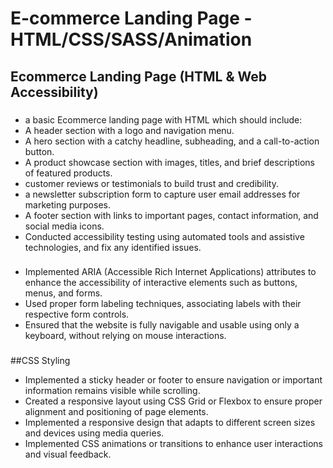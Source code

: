 # E-commerce Landing Page - HTML/CSS/SASS/Animation


## Ecommerce Landing Page (HTML & Web Accessibility)


###
- a basic Ecommerce landing page with HTML which should include:
- A header section with a logo and navigation menu.
- A hero section with a catchy headline, subheading, and a call-to-action button.
- A product showcase section with images, titles, and brief descriptions of featured products.
- customer reviews or testimonials to build trust and credibility.
- a newsletter subscription form to capture user email addresses for marketing purposes.
- A footer section with links to important pages, contact information, and social media icons.
- Conducted accessibility testing using automated tools and assistive technologies, and fix any identified issues.


###



- Implemented ARIA (Accessible Rich Internet Applications) attributes to enhance the accessibility of interactive elements such as buttons, menus, and forms.
- Used proper form labeling techniques, associating labels with their respective form controls.
- Ensured that the website is fully navigable and usable using only a keyboard, without relying on mouse interactions.


###





##CSS Styling

- Implemented a sticky header or footer to ensure navigation or important information remains visible while scrolling.
- Created a responsive layout using CSS Grid or Flexbox to ensure proper alignment and positioning of page elements.
- Implemented a responsive design that adapts to different screen sizes and devices using media queries.
- Implemented CSS animations or transitions to enhance user interactions and visual feedback.


